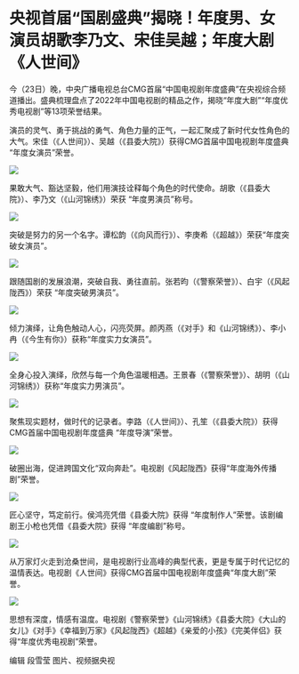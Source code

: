 # 央视首届“国剧盛典”揭晓！年度男、女演员胡歌李乃文、宋佳吴越；年度大剧《人世间》

今（23日）晚，中央广播电视总台CMG首届“中国电视剧年度盛典”在央视综合频道播出。盛典梳理盘点了2022年中国电视剧的精品之作，揭晓“年度大剧”“年度优秀电视剧”等13项荣誉结果。

演员的灵气、勇于挑战的勇气、角色力量的正气，一起汇聚成了新时代女性角色的大气。宋佳（《人世间》）、吴越（《县委大院》）获得CMG首届中国电视剧年度盛典
“年度女演员”荣誉。

![](https://inews.gtimg.com/newsapp_bt/0/15624653176/1000)

果敢大气、豁达坚毅，他们用演技诠释每个角色的时代使命。胡歌（《县委大院》）、李乃文（《山河锦绣》）荣获 “年度男演员”称号。

![](https://inews.gtimg.com/newsapp_bt/0/15624653179/1000)

突破是努力的另一个名字。谭松韵（《向风而行》）、李庚希（《超越》）荣获“年度突破女演员”。

![](https://inews.gtimg.com/newsapp_bt/0/15624653184/1000)

跟随国剧的发展浪潮，突破自我、勇往直前。张若昀（《警察荣誉》）、白宇（《风起陇西》）荣获 “年度突破男演员”。

![](https://inews.gtimg.com/newsapp_bt/0/15624653187/1000)

倾力演绎，让角色触动人心，闪亮荧屏。颜丙燕（《对手》和《山河锦绣》）、李小冉（《今生有你》）获称“年度实力女演员”。

![](https://inews.gtimg.com/newsapp_bt/0/15624653189/1000)

全身心投入演绎，欣然与每一个角色温暖相遇。王景春（《警察荣誉》）、胡明（《山河锦绣》）获称“年度实力男演员”。

![](https://inews.gtimg.com/newsapp_bt/0/15624653193/1000)

聚焦现实题材，做时代的记录者。李路（《人世间》）、孔笙（《县委大院》）获得CMG首届中国电视剧年度盛典 “年度导演”荣誉。

![](https://inews.gtimg.com/newsapp_bt/0/15624653198/1000)

破圈出海，促进跨国文化“双向奔赴”。电视剧《风起陇西》获得“年度海外传播剧”荣誉。

![](https://inews.gtimg.com/newsapp_bt/0/15624653201/1000)

匠心坚守，笃定前行。侯鸿亮凭借《县委大院》获得 “年度制作人”荣誉。该剧编剧王小枪也凭借《县委大院》获得 “年度编剧”称号。

![](https://inews.gtimg.com/newsapp_bt/0/15624653204/1000)

从万家灯火走到沧桑世间，是电视剧行业高峰的典型代表，更是专属于时代记忆的温情表达。电视剧《人世间》获得CMG首届中国电视剧年度盛典“年度大剧”荣誉。

![](https://inews.gtimg.com/newsapp_bt/0/15624653205/1000)

思想有深度，情感有温度。电视剧《警察荣誉》《山河锦绣》《县委大院》《大山的女儿》《对手》《幸福到万家》《风起陇西》《超越》《亲爱的小孩》《完美伴侣》获得“年度优秀电视剧”荣誉。

编辑 段雪莹 图片、视频据央视

